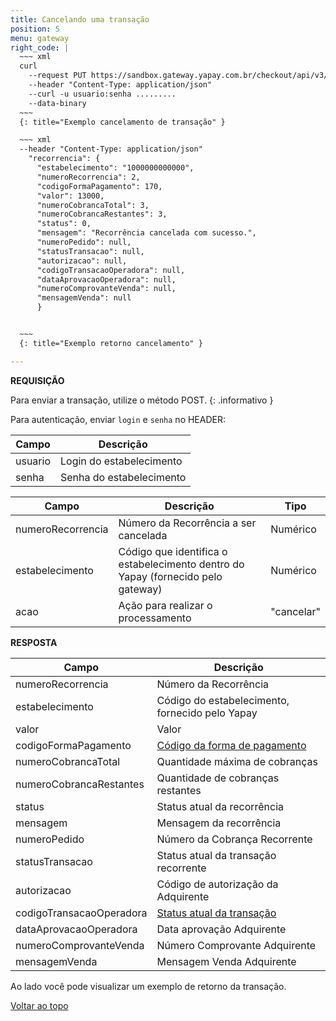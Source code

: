```yaml
---
title: Cancelando uma transação
position: 5
menu: gateway
right_code: |
  ~~~ xml
  curl
    --request PUT https://sandbox.gateway.yapay.com.br/checkout/api/v3/recorrencia/10000000000000/2/cancelar
    --header "Content-Type: application/json"
    --curl -u usuario:senha .........
    --data-binary
  ~~~
  {: title="Exemplo cancelamento de transação" }

  ~~~ xml
  --header "Content-Type: application/json"
    "recorrencia": {
      "estabelecimento": "1000000000000",
      "numeroRecorrencia": 2,
      "codigoFormaPagamento": 170,
      "valor": 13000,
      "numeroCobrancaTotal": 3,
      "numeroCobrancaRestantes": 3,
      "status": 0,
      "mensagem": "Recorrência cancelada com sucesso.",
      "numeroPedido": null,
      "statusTransacao": null,
      "autorizacao": null,
      "codigoTransacaoOperadora": null,
      "dataAprovacaoOperadora": null,
      "numeroComprovanteVenda": null,
      "mensagemVenda": null
      }


  ~~~
  {: title="Exemplo retorno cancelamento" }

---
```



**REQUISIÇÃO**

<i class="fa fa-info-circle" aria-hidden="true"></i> Para enviar a transação, utilize o método <span class="post">POST</span>.
{: .informativo }

 Para autenticação, enviar `login` e `senha` no HEADER:

| Campo    | Descrição                |
|----------|--------------------------|
| usuario  | Login do estabelecimento |
| senha    | Senha do estabelecimento |



| Campo             | Descrição                                                                           | Tipo       |
|-------------------|-------------------------------------------------------------------------------------|------------|
| numeroRecorrencia | Número da Recorrência a ser cancelada                                               | Numérico   |
| estabelecimento   | Código que identifica o estabelecimento dentro do Yapay (fornecido pelo gateway) | Numérico   |
| acao              | Ação para realizar o processamento                                                  | "cancelar" |


**RESPOSTA**

| Campo                    | Descrição                                          |
|--------------------------|----------------------------------------------------|
| numeroRecorrencia        | Número da Recorrência                              |
| estabelecimento          | Código do estabelecimento, fornecido pelo Yapay |
| valor                    | Valor                                              |
| codigoFormaPagamento     | <a href="/gateway/codigos-da-api/#forma-de-pagamento" target="_blank" class="linkPadraoVerde">Código da forma de pagamento</a> |
| numeroCobrancaTotal      | Quantidade máxima de cobranças                     |
| numeroCobrancaRestantes  | Quantidade de cobranças restantes                  |
| status                   | Status atual da recorrência                        |
| mensagem                 | Mensagem da recorrência                            |
| numeroPedido             | Número da Cobrança Recorrente                      |
| statusTransacao          | Status atual da transação recorrente               |
| autorizacao              | Código de autorização da Adquirente                |
| codigoTransacaoOperadora | <a href="/gateway/codigos-da-api/#status-de-transacao" target="_blank" class="linkPadraoVerde">Status atual da transação</a> |
| dataAprovacaoOperadora   | Data aprovação Adquirente                          |
| numeroComprovanteVenda   | Número Comprovante Adquirente                      |
| mensagemVenda            | Mensagem Venda Adquirente                          |

Ao lado você pode visualizar um exemplo de retorno da transação.


<div class="voltar-ao-topo"><a href="#"><i class="fa fa-arrow-up" aria-hidden="true"></i>Voltar ao topo</a></div>